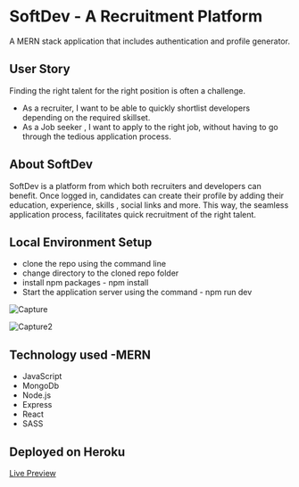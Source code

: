 # SoftDev - A Recruitment Platform

A MERN stack application that includes authentication and profile generator.

## User Story

Finding the right talent for the right position is often a challenge.

-   As a recruiter, I want to be able to quickly shortlist developers depending on the required skillset.
-   As a Job seeker , I want to apply to the right job, without having to go through the tedious application process.

## About SoftDev

SoftDev is a platform from which both recruiters and developers can benefit. Once logged in, candidates can create their profile by adding their education, experience, skills , social links and more. This way, the seamless application process, facilitates quick recruitment of the right talent.

## Local Environment Setup

-   clone the repo using the command line
-   change directory to the cloned repo folder
-   install npm packages - npm install
-   Start the application server using the command - npm run dev

![Capture](https://user-images.githubusercontent.com/48987979/77226783-ddcf1000-6b72-11ea-8c6b-733deff599cc.JPG)

![Capture2](https://user-images.githubusercontent.com/48987979/77226817-0bb45480-6b73-11ea-8c9f-d81eb8df3e24.JPG)

## Technology used -MERN

-   JavaScript
-   MongoDb
-   Node.js
-   Express
-   React
-   SASS

## Deployed on Heroku

[Live Preview ](https://afternoon-peak-27846.herokuapp.com/)

